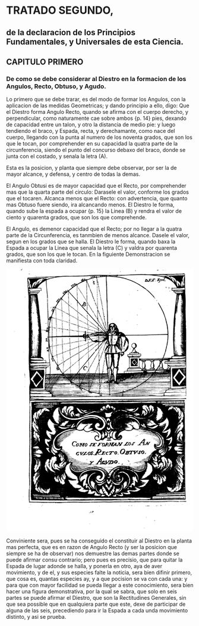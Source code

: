 # TRATADO SEGUNDO,
## de la declaracion de los Principios Fundamentales, y Universales de esta Ciencia.

## CAPITULO PRIMERO
### De como se debe considerar al Diestro en la formacion de los Angulos, Recto, Obtuso, y Agudo.

Lo primero que se debe trarar, es del modo de formar los Angulos, con la aplicacion de las medidas Geometricas; y dando principio a ello, digo: Que el Diestro forma Angulo Recto, quando se afirma con el cuerpo derecho, y perpendicular, como naturamente cae sobre ambos {p. 14} pies, dexando de capacidad entre un talon, y otro la distancia de medio pie: y luego tendiendo el braco, y Espada, recta, y derechamante, como nace del cuerpo, llegando con la punta al numero de los noventa grados, que son los que le tocan, por comprehender en su capacidad la quatra parte de la circunferencia, siendo el punto del concurso debaxo del braco, donde se junta con el costado, y senala la letra (A).

Esta es la posicion, y planta que siempre debe observar, por ser la de mayor alcance, y defensa, y centro de todas la demas. 

El Angulo Obtusi es de mayor capacidad que el Recto, por comprehender mas que la quarta parte del circulo: Darasele el valor, conforme los grados que el tocaren.
Alcanca menos que el Recto: con advertencia, que quanto mas Obtuso fuere siendo, ira alcancando menos.
El Diestro le forma, quando sube la espada a ocupar {p. 15} la Linea (B) y rendra el valor de ciento y quarenta grados, que son los que comprehende.

El Angulo, es demenor capacidad que el Recto; por no llegar a la quatra parte de la Circunferencia, es tanmbien de menos alcance.
Dasele el valor, segun en los grados que se halla.
El Diestro le forma, quando baxa la Espada a ocupar la Linea que senala la letra (C) y valdra por quarenta grados, que son los que le tocan.
En la figuiente Demonstracion se manifiesta con toda claridad.

![figure](images/como_se_forman_los_angulos_recto_obtuso_y_agudo.png "Como se forman los Angulos Recto, Obtuso y Agudo")

Conviniente sera, pues se ha conseguido el constituir al Diestro en la planta mas perfecta, que es en razon de Angulo Recto (y ser la posicion que siempre se ha de observar) nos demuestre las demas partes donde se puede afirmar consu contrario; pero pues es precisio, que para quitar la Espada de lugar adonde se halla, y ponerla en otro, aya de aver movimiento, y de el, y sus especies falte la noticia, sera bien difinir primero, que cosa es, quantas especies ay, y a que pocision se va con cada una: y para que con mayor facilidad se pueda llegar a este conocimiento, sera bien hacer una figura demonstrativa, por la qual se sabra, que solo en seis partes se puede afirmar el Diestro, que son la Rectitudines Generales, sin que sea possible que en qualquiera parte que este, dexe de participar de alguna de las seis, precediendo para ir la Espada a cada unda movimiento distinto, y asi se prueba.
